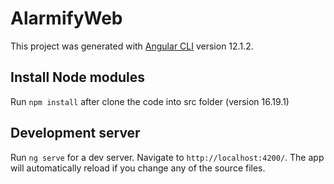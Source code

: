 # AlarmifyWeb

This project was generated with [Angular CLI](https://github.com/angular/angular-cli) version 12.1.2.

## Install Node modules
Run `npm install` after clone the code into src folder (version  16.19.1)

## Development server

Run `ng serve` for a dev server. Navigate to `http://localhost:4200/`. The app will automatically reload if you change any of the source files.

